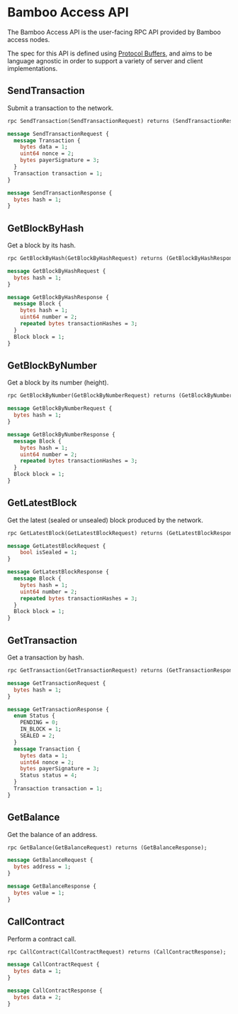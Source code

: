 # Bamboo Access API

The Bamboo Access API is the user-facing RPC API provided by Bamboo access nodes.

The spec for this API is defined using [Protocol Buffers](https://developers.google.com/protocol-buffers), and aims to be language agnostic 
in order to support a variety of server and client implementations.

## SendTransaction

Submit a transaction to the network.

```protobuf
rpc SendTransaction(SendTransactionRequest) returns (SendTransactionResponse);

message SendTransactionRequest {
  message Transaction {
    bytes data = 1;
    uint64 nonce = 2;
    bytes payerSignature = 3;
  }
  Transaction transaction = 1;
}

message SendTransactionResponse {
  bytes hash = 1;
}
```

## GetBlockByHash

Get a block by its hash.

```protobuf
rpc GetBlockByHash(GetBlockByHashRequest) returns (GetBlockByHashResponse);

message GetBlockByHashRequest {
  bytes hash = 1;
}

message GetBlockByHashResponse {
  message Block {
    bytes hash = 1;
    uint64 number = 2;
    repeated bytes transactionHashes = 3;
  }
  Block block = 1;
}
```

## GetBlockByNumber

Get a block by its number (height).

```protobuf
rpc GetBlockByNumber(GetBlockByNumberRequest) returns (GetBlockByNumberResponse);

message GetBlockByNumberRequest {
  bytes hash = 1;
}

message GetBlockByNumberResponse {
  message Block {
    bytes hash = 1;
    uint64 number = 2;
    repeated bytes transactionHashes = 3;
  }
  Block block = 1;
}
```

## GetLatestBlock

Get the latest (sealed or unsealed) block produced by the network.

```protobuf
rpc GetLatestBlock(GetLatestBlockRequest) returns (GetLatestBlockResponse);

message GetLatestBlockRequest {
    bool isSealed = 1;
}

message GetLatestBlockResponse {
  message Block {
    bytes hash = 1;
    uint64 number = 2;
    repeated bytes transactionHashes = 3;
  }
  Block block = 1;
}
```

## GetTransaction

Get a transaction by hash.

```protobuf
rpc GetTransaction(GetTransactionRequest) returns (GetTransactionResponse);

message GetTransactionRequest {
  bytes hash = 1;
}

message GetTransactionResponse {
  enum Status {
    PENDING = 0;
    IN_BLOCK = 1;
    SEALED = 2;
  }
  message Transaction {
    bytes data = 1;
    uint64 nonce = 2;
    bytes payerSignature = 3;
    Status status = 4;
  }
  Transaction transaction = 1;
}
```

## GetBalance

Get the balance of an address.

```protobuf
rpc GetBalance(GetBalanceRequest) returns (GetBalanceResponse);

message GetBalanceRequest {
  bytes address = 1;
}

message GetBalanceResponse {
  bytes value = 1;
}
```

## CallContract

Perform a contract call.

```protobuf
rpc CallContract(CallContractRequest) returns (CallContractResponse);

message CallContractRequest {
  bytes data = 1;
}

message CallContractResponse {
  bytes data = 2;
}
```